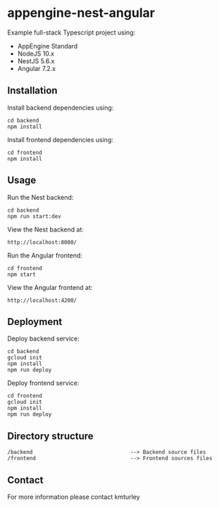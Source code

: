 # appengine-nest-angular

Example full-stack Typescript project using:

* AppEngine Standard
* NodeJS 10.x
* NestJS 5.6.x
* Angular 7.2.x


## Installation

Install backend dependencies using:

    cd backend
    npm install

Install frontend dependencies using:

    cd frontend
    npm install


## Usage

Run the Nest backend:

    cd backend
    npm run start:dev

View the Nest backend at:

    http://localhost:8080/

Run the Angular frontend:

    cd frontend
    npm start

View the Angular frontend at:

    http://localhost:4200/


## Deployment

Deploy backend service:

    cd backend
    gcloud init
    npm install
    npm run deploy

Deploy frontend service:

    cd frontend
    gcloud init
    npm install
    npm run deploy


## Directory structure

    /backend                               --> Backend source files
    /frontend                              --> Frontend sources files


## Contact

For more information please contact kmturley
